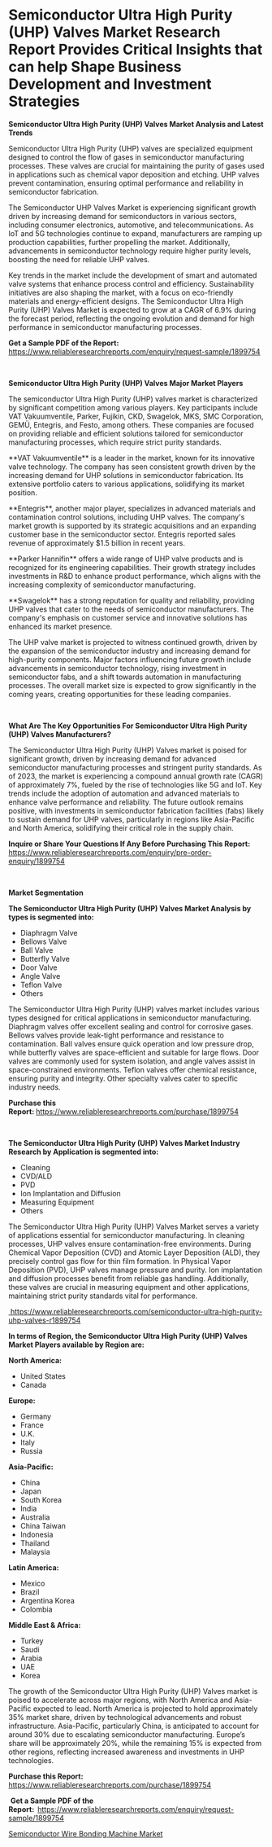 <p><h1>Semiconductor Ultra High Purity (UHP) Valves Market Research Report Provides Critical Insights that can help Shape Business Development and Investment Strategies</h1></p><p><strong>Semiconductor Ultra High Purity (UHP) Valves Market Analysis and Latest Trends</strong></p>
<p><p>Semiconductor Ultra High Purity (UHP) valves are specialized equipment designed to control the flow of gases in semiconductor manufacturing processes. These valves are crucial for maintaining the purity of gases used in applications such as chemical vapor deposition and etching. UHP valves prevent contamination, ensuring optimal performance and reliability in semiconductor fabrication.</p><p>The Semiconductor UHP Valves Market is experiencing significant growth driven by increasing demand for semiconductors in various sectors, including consumer electronics, automotive, and telecommunications. As IoT and 5G technologies continue to expand, manufacturers are ramping up production capabilities, further propelling the market. Additionally, advancements in semiconductor technology require higher purity levels, boosting the need for reliable UHP valves.</p><p>Key trends in the market include the development of smart and automated valve systems that enhance process control and efficiency. Sustainability initiatives are also shaping the market, with a focus on eco-friendly materials and energy-efficient designs. The Semiconductor Ultra High Purity (UHP) Valves Market is expected to grow at a CAGR of 6.9% during the forecast period, reflecting the ongoing evolution and demand for high performance in semiconductor manufacturing processes.</p></p>
<p><strong>Get a Sample PDF of the Report:&nbsp;</strong> <a href="https://www.reliableresearchreports.com/enquiry/request-sample/1899754?utm_campaign=2646&utm_medium=2&utm_source=Github&utm_content=ia&utm_term=01032025&utm_id=semiconductor-ultra-high-purity-uhp-valves">https://www.reliableresearchreports.com/enquiry/request-sample/1899754</a></p>
<p>&nbsp;</p>
<p><strong>Semiconductor Ultra High Purity (UHP) Valves Major Market Players</strong></p>
<p><p>The semiconductor Ultra High Purity (UHP) valves market is characterized by significant competition among various players. Key participants include VAT Vakuumventile, Parker, Fujikin, CKD, Swagelok, MKS, SMC Corporation, GEMÜ, Entegris, and Festo, among others. These companies are focused on providing reliable and efficient solutions tailored for semiconductor manufacturing processes, which require strict purity standards.</p><p>**VAT Vakuumventile** is a leader in the market, known for its innovative valve technology. The company has seen consistent growth driven by the increasing demand for UHP solutions in semiconductor fabrication. Its extensive portfolio caters to various applications, solidifying its market position.</p><p>**Entegris**, another major player, specializes in advanced materials and contamination control solutions, including UHP valves. The company's market growth is supported by its strategic acquisitions and an expanding customer base in the semiconductor sector. Entegris reported sales revenue of approximately $1.5 billion in recent years.</p><p>**Parker Hannifin** offers a wide range of UHP valve products and is recognized for its engineering capabilities. Their growth strategy includes investments in R&D to enhance product performance, which aligns with the increasing complexity of semiconductor manufacturing.</p><p>**Swagelok** has a strong reputation for quality and reliability, providing UHP valves that cater to the needs of semiconductor manufacturers. The company's emphasis on customer service and innovative solutions has enhanced its market presence.</p><p>The UHP valve market is projected to witness continued growth, driven by the expansion of the semiconductor industry and increasing demand for high-purity components. Major factors influencing future growth include advancements in semiconductor technology, rising investment in semiconductor fabs, and a shift towards automation in manufacturing processes. The overall market size is expected to grow significantly in the coming years, creating opportunities for these leading companies.</p></p>
<p>&nbsp;</p>
<p><strong>What Are The Key Opportunities For Semiconductor Ultra High Purity (UHP) Valves Manufacturers?</strong></p>
<p><p>The Semiconductor Ultra High Purity (UHP) Valves market is poised for significant growth, driven by increasing demand for advanced semiconductor manufacturing processes and stringent purity standards. As of 2023, the market is experiencing a compound annual growth rate (CAGR) of approximately 7%, fueled by the rise of technologies like 5G and IoT. Key trends include the adoption of automation and advanced materials to enhance valve performance and reliability. The future outlook remains positive, with investments in semiconductor fabrication facilities (fabs) likely to sustain demand for UHP valves, particularly in regions like Asia-Pacific and North America, solidifying their critical role in the supply chain.</p></p>
<p><strong>Inquire or Share Your Questions If Any Before Purchasing This Report:</strong> <a href="https://www.reliableresearchreports.com/enquiry/pre-order-enquiry/1899754?utm_campaign=2646&utm_medium=2&utm_source=Github&utm_content=ia&utm_term=01032025&utm_id=semiconductor-ultra-high-purity-uhp-valves">https://www.reliableresearchreports.com/enquiry/pre-order-enquiry/1899754</a></p>
<p>&nbsp;</p>
<p><strong>Market Segmentation</strong></p>
<p><strong>The Semiconductor Ultra High Purity (UHP) Valves Market Analysis by types is segmented into:</strong></p>
<p><ul><li>Diaphragm Valve</li><li>Bellows Valve</li><li>Ball Valve</li><li>Butterfly Valve</li><li>Door Valve</li><li>Angle Valve</li><li>Teflon Valve</li><li>Others</li></ul></p>
<p><p>The Semiconductor Ultra High Purity (UHP) valves market includes various types designed for critical applications in semiconductor manufacturing. Diaphragm valves offer excellent sealing and control for corrosive gases. Bellows valves provide leak-tight performance and resistance to contamination. Ball valves ensure quick operation and low pressure drop, while butterfly valves are space-efficient and suitable for large flows. Door valves are commonly used for system isolation, and angle valves assist in space-constrained environments. Teflon valves offer chemical resistance, ensuring purity and integrity. Other specialty valves cater to specific industry needs.</p></p>
<p><strong>Purchase this Report:&nbsp;</strong><a href="https://www.reliableresearchreports.com/purchase/1899754?utm_campaign=2646&utm_medium=2&utm_source=Github&utm_content=ia&utm_term=01032025&utm_id=semiconductor-ultra-high-purity-uhp-valves">https://www.reliableresearchreports.com/purchase/1899754</a></p>
<p>&nbsp;</p>
<p><strong>The Semiconductor Ultra High Purity (UHP) Valves Market Industry Research by Application is segmented into:</strong></p>
<p><ul><li>Cleaning</li><li>CVD/ALD</li><li>PVD</li><li>Ion Implantation and Diffusion</li><li>Measuring Equipment</li><li>Others</li></ul></p>
<p><p>The Semiconductor Ultra High Purity (UHP) Valves Market serves a variety of applications essential for semiconductor manufacturing. In cleaning processes, UHP valves ensure contamination-free environments. During Chemical Vapor Deposition (CVD) and Atomic Layer Deposition (ALD), they precisely control gas flow for thin film formation. In Physical Vapor Deposition (PVD), UHP valves manage pressure and purity. Ion implantation and diffusion processes benefit from reliable gas handling. Additionally, these valves are crucial in measuring equipment and other applications, maintaining strict purity standards vital for performance.</p></p>
<p><a href="https://www.reliableresearchreports.com/semiconductor-ultra-high-purity-uhp-valves-r1899754?utm_campaign=2646&utm_medium=2&utm_source=Github&utm_content=ia&utm_term=01032025&utm_id=semiconductor-ultra-high-purity-uhp-valves">&nbsp;https://www.reliableresearchreports.com/semiconductor-ultra-high-purity-uhp-valves-r1899754</a></p>
<p><strong>In terms of Region, the Semiconductor Ultra High Purity (UHP) Valves Market Players available by Region are:</strong></p>
<p>
    <p> <strong> North America: </strong>
        <ul>
            <li>United States</li>
            <li>Canada</li>
        </ul>
        </p> 
    <p> <strong> Europe: </strong>
        <ul>
            <li>Germany</li>
            <li>France</li>
            <li>U.K.</li>
            <li>Italy</li>
            <li>Russia</li>
        </ul>
        </p> 
    <p> <strong> Asia-Pacific: </strong>
        <ul>
            <li>China</li>
            <li>Japan</li>
            <li>South Korea</li>
            <li>India</li>
            <li>Australia</li>
            <li>China Taiwan</li>
            <li>Indonesia</li>
            <li>Thailand</li>
            <li>Malaysia</li>
        </ul>
        </p> 
    <p> <strong> Latin America: </strong>
        <ul>
            <li>Mexico</li>
            <li>Brazil</li>
            <li>Argentina Korea</li>
            <li>Colombia</li>
        </ul>
        </p> 
    <p> <strong> Middle East & Africa: </strong>
        <ul>
            <li>Turkey</li>
            <li>Saudi</li>
            <li>Arabia</li>
            <li>UAE</li>
            <li>Korea</li>
        </ul>
    </p>
    </p>
<p><p>The growth of the Semiconductor Ultra High Purity (UHP) Valves market is poised to accelerate across major regions, with North America and Asia-Pacific expected to lead. North America is projected to hold approximately 35% market share, driven by technological advancements and robust infrastructure. Asia-Pacific, particularly China, is anticipated to account for around 30% due to escalating semiconductor manufacturing. Europe’s share will be approximately 20%, while the remaining 15% is expected from other regions, reflecting increased awareness and investments in UHP technologies.</p></p>
<p><strong>Purchase this Report: </strong><a href="https://www.reliableresearchreports.com/purchase/1899754?utm_campaign=2646&utm_medium=2&utm_source=Github&utm_content=ia&utm_term=01032025&utm_id=semiconductor-ultra-high-purity-uhp-valves">https://www.reliableresearchreports.com/purchase/1899754</a></p>
<p>&nbsp;<strong>Get a Sample PDF of the Report:&nbsp;&nbsp;</strong><a href="https://www.reliableresearchreports.com/enquiry/request-sample/1899754?utm_campaign=2646&utm_medium=2&utm_source=Github&utm_content=ia&utm_term=01032025&utm_id=semiconductor-ultra-high-purity-uhp-valves">https://www.reliableresearchreports.com/enquiry/request-sample/1899754</a></p>
<p><strong></strong></p>
<p><p><a href="https://github.com/mathastilley812967/Market-Research-Report-List-1/blob/main/semiconductor-wire-bonding-machine-market.md?utm_campaign=2646&utm_medium=2&utm_source=Github&utm_content=ia&utm_term=01032025&utm_id=semiconductor-ultra-high-purity-uhp-valves">Semiconductor Wire Bonding Machine Market</a></p></p>
